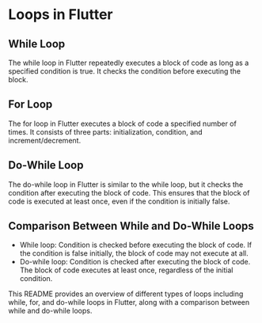# Loops in Flutter

## While Loop

The while loop in Flutter repeatedly executes a block of code as long as a specified condition is true. It checks the condition before executing the block.

## For Loop

The for loop in Flutter executes a block of code a specified number of times. It consists of three parts: initialization, condition, and increment/decrement.

## Do-While Loop

The do-while loop in Flutter is similar to the while loop, but it checks the condition after executing the block of code. This ensures that the block of code is executed at least once, even if the condition is initially false.

## Comparison Between While and Do-While Loops

- While loop: Condition is checked before executing the block of code. If the condition is false initially, the block of code may not execute at all.
- Do-while loop: Condition is checked after executing the block of code. The block of code executes at least once, regardless of the initial condition.

This README provides an overview of different types of loops including while, for, and do-while loops in Flutter, along with a comparison between while and do-while loops.
